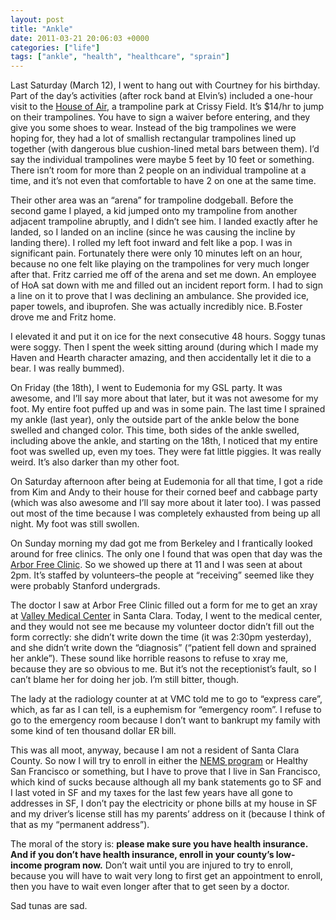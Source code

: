 ```yaml
---
layout: post
title: "Ankle"
date: 2011-03-21 20:06:03 +0000
categories: ["life"]
tags: ["ankle", "health", "healthcare", "sprain"]
---
```


Last Saturday (March 12), I went to hang out with Courtney for his birthday. Part of the day’s activities (after rock band at Elvin’s) included a one-hour visit to the [House of Air](http://houseofairsf.com/the-park/index.html), a trampoline park at Crissy Field. It’s $14/hr to jump on their trampolines. You have to sign a waiver before entering, and they give you some shoes to wear. Instead of the big trampolines we were hoping for, they had a lot of smallish rectangular trampolines lined up together (with dangerous blue cushion-lined metal bars between them). I’d say the individual trampolines were maybe 5 feet by 10 feet or something. There isn’t room for more than 2 people on an individual trampoline at a time, and it’s not even that comfortable to have 2 on one at the same time.

Their other area was an “arena” for trampoline dodgeball. Before the second game I played, a kid jumped onto my trampoline from another adjacent trampoline abruptly, and I didn’t see him. I landed exactly after he landed, so I landed on an incline (since he was causing the incline by landing there). I rolled my left foot inward and felt like a pop. I was in significant pain. Fortunately there were only 10 minutes left on an hour, because no one felt like playing on the trampolines for very much longer after that. Fritz carried me off of the arena and set me down. An employee of HoA sat down with me and filled out an incident report form. I had to sign a line on it to prove that I was declining an ambulance. She provided ice, paper towels, and ibuprofen. She was actually incredibly nice. B.Foster drove me and Fritz home. 

I elevated it and put it on ice for the next consecutive 48 hours. Soggy tunas were soggy. Then I spent the week sitting around (during which I made my Haven and Hearth character amazing, and then accidentally let it die to a bear. I was really bummed).

On Friday (the 18th), I went to Eudemonia for my GSL party. It was awesome, and I’ll say more about that later, but it was not awesome for my foot. My entire foot puffed up and was in some pain. The last time I sprained my ankle (last year), only the outside part of the ankle below the bone swelled and changed color. This time, both sides of the ankle swelled, including above the ankle, and starting on the 18th, I noticed that my entire foot was swelled up, even my toes. They were fat little piggies. It was really weird. It’s also darker than my other foot. 

On Saturday afternoon after being at Eudemonia for all that time, I got a ride from Kim and Andy to their house for their corned beef and cabbage party (which was also awesome and I’ll say more about it later too). I was passed out most of the time because I was completely exhausted from being up all night. My foot was still swollen. 

On Sunday morning my dad got me from Berkeley and I frantically looked around for free clinics. The only one I found that was open that day was the [Arbor Free Clinic](http://arbor.stanford.edu). So we showed up there at 11 and I was seen at about 2pm. It’s staffed by volunteers–the people at “receiving” seemed like they were probably Stanford undergrads.

The doctor I saw at Arbor Free Clinic filled out a form for me to get an xray at [Valley Medical Center](http://www.scvmed.org/portal/site/scvmc/) in Santa Clara. Today, I went to the medical center, and they would not see me because my volunteer doctor didn’t fill out the form correctly: she didn’t write down the time (it was 2:30pm yesterday), and she didn’t write down the “diagnosis” (“patient fell down and sprained her ankle”). These sound like horrible reasons to refuse to xray me, because they are so obvious to me. But it’s not the receptionist’s fault, so I can’t blame her for doing her job. I’m still bitter, though. 

The lady at the radiology counter at at VMC told me to go to “express care”, which, as far as I can tell, is a euphemism for “emergency room”. I refuse to go to the emergency room because I don’t want to bankrupt my family with some kind of ten thousand dollar ER bill.

This was all moot, anyway, because I am not a resident of Santa Clara County. So now I will try to enroll in either the [NEMS program](http://www.nems.org/members.htm) or Healthy San Francisco or something, but I have to prove that I live in San Francisco, which kind of sucks because although all my bank statements go to SF and I last voted in SF and my taxes for the last few years have all gone to addresses in SF, I don’t pay the electricity or phone bills at my house in SF and my driver’s license still has my parents’ address on it (because I think of that as my “permanent address”).

The moral of the story is: **please make sure you have health insurance. And if you don’t have health insurance, enroll in your county’s low-income program now.** Don’t wait until you are injured to try to enroll, because you will have to wait very long to first get an appointment to enroll, then you have to wait even longer after that to get seen by a doctor.

Sad tunas are sad.